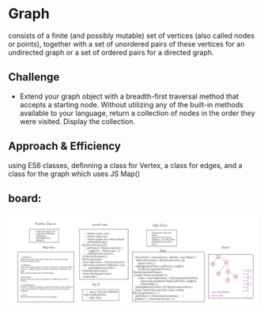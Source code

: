 # Graph
consists of a finite (and possibly mutable) set of vertices (also called nodes or points), together with a set of unordered pairs of these vertices for an undirected graph or a set of ordered pairs for a directed graph.


## Challenge
* Extend your graph object with a breadth-first traversal method that accepts a starting node. Without utilizing any of the built-in methods available to your language, return a collection of nodes in the order they were visited. Display the collection.


## Approach & Efficiency

using ES6 classes, definning a class for Vertex, a class for edges, and a class for the graph which uses JS Map()



## board:

![img](../../../assets/graph.jpg)
